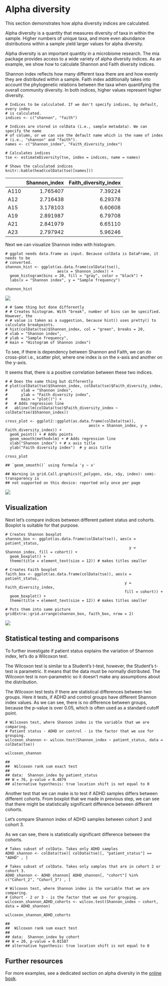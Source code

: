 Alpha diversity
===============

This section demonstrates how alpha diversity indices are calculated.

Alpha diversity is a quantity that measures diversity of taxa in within
the sample. Higher numbers of unique taxa, and more even abundance
distributions within a sample yield larger values for alpha diversity.

Alpha diversity is an important quantity in a microbiome research. The
mia package provides access to a wide variety of alpha diversity
indices. As an example, we show how to calculate Shannon and Faith
diversity indices.

Shannon index reflects how many different taxa there are and how evenly
they are distributed within a sample. Faith index additionally takes
into account the phylogenetic relations between the taxa when
quantifying the overall community diversity. In both indices, higher
values represent higher diversity.

    # Indices to be calculated. If we don't specify indices, by default, every index
    # is calculated.
    indices <- c("shannon", "faith")

    # Indices are stored in colData (i.e., sample metadata). We can specify the name
    # of column, or we can use the default name which is the name of index 
    # (i.e., "shannon" and "faith"). 
    names <- c("Shannon_index", "Faith_diversity_index")

    # Calculates indices
    tse <- estimateDiversity(tse, index = indices, name = names)

    # Shows the calculated indices
    knitr::kable(head(colData(tse)[names]))

<table>
<thead>
<tr class="header">
<th style="text-align: left;"></th>
<th style="text-align: right;">Shannon_index</th>
<th style="text-align: right;">Faith_diversity_index</th>
</tr>
</thead>
<tbody>
<tr class="odd">
<td style="text-align: left;">A110</td>
<td style="text-align: right;">1.765407</td>
<td style="text-align: right;">7.39224</td>
</tr>
<tr class="even">
<td style="text-align: left;">A12</td>
<td style="text-align: right;">2.716438</td>
<td style="text-align: right;">6.29378</td>
</tr>
<tr class="odd">
<td style="text-align: left;">A15</td>
<td style="text-align: right;">3.178103</td>
<td style="text-align: right;">6.60608</td>
</tr>
<tr class="even">
<td style="text-align: left;">A19</td>
<td style="text-align: right;">2.891987</td>
<td style="text-align: right;">6.79708</td>
</tr>
<tr class="odd">
<td style="text-align: left;">A21</td>
<td style="text-align: right;">2.841979</td>
<td style="text-align: right;">6.65110</td>
</tr>
<tr class="even">
<td style="text-align: left;">A23</td>
<td style="text-align: right;">2.797942</td>
<td style="text-align: right;">5.96246</td>
</tr>
</tbody>
</table>

Next we can visualize Shannon index with histogram.

    # ggplot needs data.frame as input. Because colData is DataFrame, it needs to be 
    # converted. 
    shannon_hist <- ggplot(as.data.frame(colData(tse)), 
                           aes(x = Shannon_index)) + 
      geom_histogram(bins = 20, fill = "gray", color = "black") +
      labs(x = "Shannon index", y = "Sample frequency")

    shannon_hist

![](alpha_files/figure-markdown_strict/unnamed-chunk-2-1.png)

    # # Same thing but done differently
    # # Creates histogram. With "break", number of bins can be specified. However, the
    # # value is taken as a suggestion, because hist() uses pretty() to calculate breakpoints.
    # hist(colData(tse)$Shannon_index, col = "green", breaks = 20,
    # xlab = "Shannon index",
    # ylab = "Sample frequency",
    # main = "Histogram of Shannon index")

To see, if there is dependency between Shannon and Faith, we can do
cross-plot i.e., scatter plot, where one index is on the x-axis and
another on the y-axis.

It seems that, there is a positive correlation between these two
indices.

    # # Does the same thing but differently
    # plot(colData(tse)$Shannon_index, colData(tse)$Faith_diversity_index,
    #      xlab = "Shannon index",
    #      ylab = "Faith diversity index",
    #      main = "plot()") +
    #   # Adds regression line
    #   abline(lm(colData(tse)$Faith_diversity_index ~ colData(tse)$Shannon_index)) 

    cross_plot <- ggplot2::ggplot(as.data.frame(colData(tse)), 
                                         aes(x = Shannon_index, y = Faith_diversity_index)) + 
      geom_point() + # Adds points
      geom_smooth(method=lm) + # Adds regression line
      xlab("Shannon index") + # x axis title
      ylab("Faith diversity index")  # y axis title

    cross_plot

    ## `geom_smooth()` using formula 'y ~ x'

    ## Warning in grid.Call.graphics(C_polygon, x$x, x$y, index): semi-transparency is
    ## not supported on this device: reported only once per page

![](alpha_files/figure-markdown_strict/unnamed-chunk-4-1.png)

Visualization
-------------

Next let’s compare indices between different patient status and cohorts.
Boxplot is suitable for that purpose.

    # Creates Shannon boxplot 
    shannon_box <- ggplot(as.data.frame(colData(tse)), aes(x = patient_status, 
                                                           y = Shannon_index, fill = cohort)) + 
      geom_boxplot() +
      theme(title = element_text(size = 12)) # makes titles smaller

    # Creates Faith boxplot 
    faith_box <- ggplot(as.data.frame(colData(tse)), aes(x = patient_status, 
                                                         y = Faith_diversity_index, 
                                                         fill = cohort)) + 
      geom_boxplot() +
      theme(title = element_text(size = 12)) # makes titles smaller

    # Puts them into same picture
    gridExtra::grid.arrange(shannon_box, faith_box, nrow = 2)

![](alpha_files/figure-markdown_strict/unnamed-chunk-5-1.png)

Statistical testing and comparisons
-----------------------------------

To further investigate if patient status explains the variation of
Shannon index, let’s do a Wilcoxon test.

The Wilcoxon test is similar to a Student’s t-test, however, the
Student’s t-test is parametric. It means that the data must be normally
distributed. The Wilcoxon test is non-parametric so it doesn’t make any
assumptions about the distribution.

The Wilcoxon test tests if there are statistical differences between two
groups. Here it tests, if ADHD and control groups have different Shannon
index values. As we can see, there is no difference between groups,
because the p-value is over 0.05, which is often used as a standard
cutoff point.

    # Wilcoxon test, where Shannon index is the variable that we are comparing. 
    # Patient status - ADHD or control - is the factor that we use for grouping. 
    wilcoxon_shannon <- wilcox.test(Shannon_index ~ patient_status, data = colData(tse))

    wilcoxon_shannon

    ## 
    ##  Wilcoxon rank sum exact test
    ## 
    ## data:  Shannon_index by patient_status
    ## W = 76, p-value = 0.4879
    ## alternative hypothesis: true location shift is not equal to 0

Another test that we can make is to test if ADHD samples differs between
different cohorts. From boxplot that we made in previous step, we can
see that there might be statistically significant difference between
different cohorts.

Let’s compare Shannon index of ADHD samples between cohort 2 and cohort
3.

As we can see, there is statistically significant difference between the
cohorts.

    # Takes subset of colData. Takes only ADHD samples
    ADHD_shannon <- colData(tse)[ colData(tse)[, "patient_status"] == "ADHD" , ]

    # Takes subset of colData. Takes only samples that are in cohort 2 or cohort 3.
    ADHD_shannon <- ADHD_shannon[ ADHD_shannon[, "cohort"] %in% c("Cohort_2", "Cohort_3") , ]

    # Wilcoxon test, where Shannon index is the variable that we are comparing. 
    # Cohort - 2 or 3 - is the factor that we use for grouping. 
    wilcoxon_shannon_ADHD_cohorts <- wilcox.test(Shannon_index ~ cohort, data = ADHD_shannon)

    wilcoxon_shannon_ADHD_cohorts

    ## 
    ##  Wilcoxon rank sum exact test
    ## 
    ## data:  Shannon_index by cohort
    ## W = 20, p-value = 0.01587
    ## alternative hypothesis: true location shift is not equal to 0

Further resources
-----------------

For more examples, see a dedicated section on alpha diversity in the
[online book](https://microbiome.github.io/OMA/).
